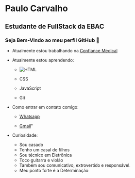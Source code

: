 # Paulo Carvalho

## Estudante de FullStack da EBAC


### Seja Bem-Vindo ao meu perfil GitHub 👋


* Atualmente estou trabalhando na <a href="http://Confiancemedical.com.br" target="_blank">Confiance Medical</a>

* Atualmente estou aprendendo:

    * ![HTML]()
          
    * CSS
    * JavaScript
    * Git

          
* Como entrar em contato comigo:  
    

    * <a href="https://api.whatsapp.com/send?phone=5521999022950&text=Ol%C3%A1%2C%20tudo%20bem!%20Em%20breve%20responderei%20a%20sua%20mensagem." target="_blank" > Whatsapp </a>

    * <a href="https://mail.google.com/mail/u/0/?tab=rm&ogbl#inbox%0AEm%20breve%20responderei%20seu%20email." target="_blank">Gmail</a>" 
    

* Curiosidade:

    * Sou casado
    * Tenho um casal de filhos
    * Sou técnico em Eletrônica
    * Toco guitarra e violão
    * Também sou comunicativo, extrovertido e responsável. 
    * Meu ponto forte é a Determinação
